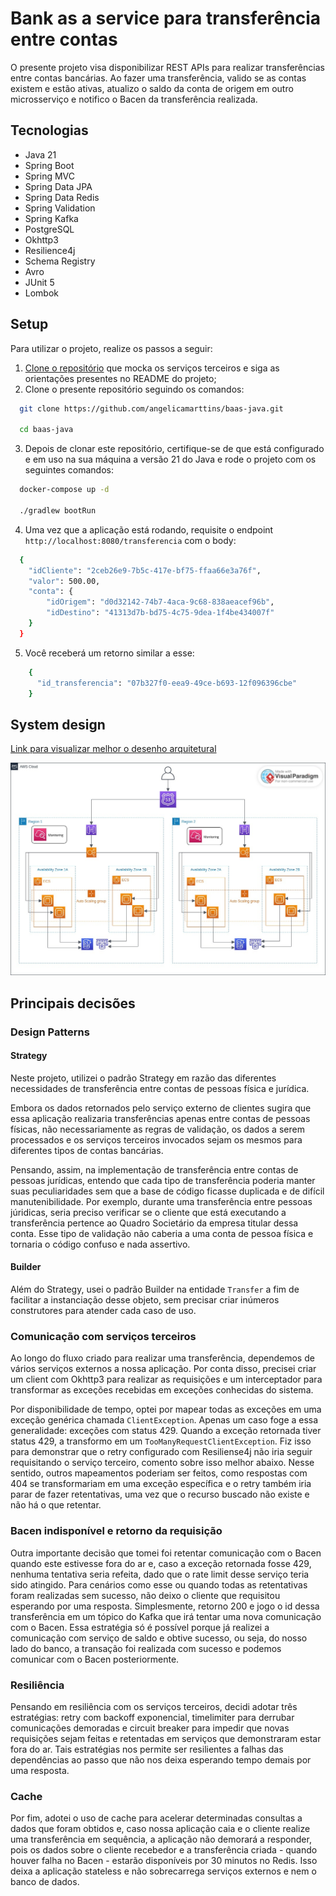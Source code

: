 # Bank as a service para transferência entre contas

O presente projeto visa disponibilizar REST APIs para realizar transferências entre contas bancárias. Ao fazer uma
transferência, valido se as contas existem e estão ativas, atualizo o saldo da conta de origem em outro microsserviço e
notifico o Bacen da transferência realizada.

## Tecnologias

- Java 21
- Spring Boot
- Spring MVC
- Spring Data JPA
- Spring Data Redis
- Spring Validation
- Spring Kafka
- PostgreSQL
- Okhttp3
- Resilience4j
- Schema Registry
- Avro
- JUnit 5
- Lombok

## Setup

Para utilizar o projeto, realize os passos a seguir:

1. [Clone o repositório](https://github.com/mllcarvalho/DesafioItau) que mocka os serviços terceiros e siga as orientações presentes no README do projeto;
2. Clone o presente repositório seguindo os comandos:
```bash
  git clone https://github.com/angelicamarttins/baas-java.git

  cd baas-java
```
3. Depois de clonar este repositório, certifique-se de que está configurado e em uso na sua máquina a versão 21 do Java e rode o projeto com os seguintes comandos:
```bash
  docker-compose up -d

  ./gradlew bootRun
```
4. Uma vez que a aplicação está rodando, requisite o endpoint `http://localhost:8080/transferencia` com o body:
```bash
  {
    "idCliente": "2ceb26e9-7b5c-417e-bf75-ffaa66e3a76f",
    "valor": 500.00,
    "conta": {
        "idOrigem": "d0d32142-74b7-4aca-9c68-838aeacef96b",
        "idDestino": "41313d7b-bd75-4c75-9dea-1f4be434007f"
    }
  }
```
5. Você receberá um retorno similar a esse:
```bash
    {
      "id_transferencia": "07b327f0-eea9-49ce-b693-12f096396cbe"
    }
```

## System design
[Link para visualizar melhor o desenho arquitetural](https://online.visual-paradigm.com/app/diagrams/?lightbox=1&highlight=0000ff&edit=https%3A%2F%2Fonline.visual-paradigm.com%2Fapp%2Fdiagrams%2F%23diagram%3Aproj%3D0%26id%3D1%26type%3DAWSDiagram%26width%3D11%26height%3D8.5%26unit%3Dinch&editBlankUrl=https%3A%2F%2Fonline.visual-paradigm.com%2Fapp%2Fdiagrams%2F%23diagram%3Aproj%3D0%26vpov%3D16.3%26vpob%3D20220410%26client%3D1%26edit%3D_blank&layers=1&nav=1&vpov=16.3&vpob=20220410#R3cU2Fsd9GVkX1r%2Bsbwe1KSGUEgingu7E%2By8s%2B867qIMwK7XGMnUoI%3Dl8tKNwz5oz1bKomZVu8VykVm1Pv%2F6%2Blxxq30p2At0Qdp12LEA5HeYocLQjdkSFJ%2F7T9hyxIm18l0VjqpG4vfrThTDrZw4inoA9Zec6ohm7%2FQSlVjxDIAwOQuMkfhcYtYM7ftrf%2BZhw%2FGOeVxjcUFzWg3QJqdg9Psw%2FE%2BAvE5hL0jd09GNhZluC2yaPb8d04AUu1VL7OGXM7LQ%2FWHPToKxoSoPuojehJ57hJ%2F3hrT27LYO77C25sCqWfWi67UABXpbQ4C2sTOhmmxUVRzLOHxp5%2FjRJLrrh3PLYjalotlXYgR18rOP451lQ%2BxVdG1qxtBvpFqar8DilevuRViOfz%2FmuQTzMS88db1I1F5KY%2BjXbnmkVZ00%2BMiHnM0iePiFS6AgfpceJAXd4uoWeCzcEwHaJpvlEgpNhJ40crL2u6yu0TN%2FPbcYz2xPCXdOmkLUEwxmk0k%2Fm53rR0r6BXCfXIihUSO0S2eKnjUcB7BjugaFeK%2BFN%2Bb%2BA3TlSiZR1NA%2FVEnofmcdLtXDn%2B1ve6I9dalAd1Z1FOwVCn%2BA3IyyBZWqD6TGeFZlPMXU53VwhVLZddclUnFc2lPxdet6To9pwmqjvkTOBuDZNhCL6s0GAwldnyVyETrUjbDpVgOQjtOwmnhep5gXumk3g8g0Spcru3QZsclVmf1Nz0CHnpFTN4EwGAJfYBSnF2QauikvgjNRNPgQKWUMo6AUNDvlFDQE%2BAK%2FDIJH0dp4X0P2%2FrKRYw3225yZpMudT7jJ01GJhvffhwpYemsjP0%2F3Tb5NqbNe0mCV12S9v%2BQaIKxJUIWlmOrQQ9dO%2B3nkB5KVf9juWGLLMWoW2QOgVV8QiW8Y27hwtiFPtVU3JAHZnesIDid1kvCqQpJHrohXfhY9NtGkoqnHT8Ds45qRx7qj23Vp3Dkm5I61Tv%2FsViaZ9XYALN4f7QusdOzmDEO2nm8AKB4Nazq2UZNX1kNt0f7w32m%2FQgkoEMhkY152%2BTnVApsXHQYN%2B%2Fn1Y509nC5eJ65fCTqsZRSwGar0meQwbctMYuarcFjXGEACKEyE6yEpcKdHg%2FEwE6Ik8ProgBjXnH%2Bsq5jZNXdsGI%2Bto6N%2BoXATlVZ%2BOEmiKc3QzOrUt0dow4PRq75kmOBONI9Bq4SRuCFQgI67Vdkvcnxyo%2FR%2Fe3nDAi7MypOwyK7q8WXCjTz95eokwGZ4j6Dm186Rxgv7k9rSswhQUyNw2r2z13xgXQexebvNQcbke%2B8rLoVYLhDBktVWS7yhvjcuYixMkJfVw0oYi6%2FI48PmcNtZ%2BIj%2FCkuRGPY%2Fqm0v%2BWzQb0AnlX2eH0w3ET9wGjZhQqFFM%2FKE0v5trHCsIH%2FOuDJRxlQ%2BBQzA39nYVjK60Rvi8%2FGbQwblefqmYyixpUvW6IiMXgyuLlVozx2QezIzg70AvexHG%2BGkl3KCiE7Y%2FBrX59M%2BNzu3BpMX2jbGgoziHR1xwN1pLqHAQtrQUZexvpx2u86vYTgJ6RkLFHic99%2Fjs1MYWpMUmLy5xY83n02TgVshKEIHE1vgg83EhuAXWbkv4YFvyU%2FthGImVeuEfgENjZd%2BTqKuiHUHRxDat9QcpxgNpmFLi2C5kfA9TY7EjrCL9bKGj3N0EfhWP84arIlZU4jiDosyU6%2FIs2BkJ%2FykoytdnDMR9%2FNfaYk8pvywwCRJc7DB8p3qdEDQrSMiKef9IuxOtsaDHLs9CIEkSuuOREYRXhZprP3dD7b5WGqkMXa4a0Iiag9ETuDW2OObpacH5jCrQ1CyXZ1ZeKKdzBT82jhEYhnRdxfS8YabG4NKZYmytu0jVGcCRgn3jmm%2FvV9KHcy0YuLVf%2BTFSkxN%2F4tKwAH087eI17YJQYm7kPnVFQkni7qde%2BO0ejetbTUkPn1VUBRnJOmi%2BCdlYpQQ0TPDXIp7Nb7DxAQkWRAGlvv3dgA79%2F%2Bb09AbH%2BfdBgGEC%2F%2FGJD2PQSAgykoQgdZY7Ye1rcd%2BmZtmPK42Ssr2SpLy9Fj149rNLwbqRlQgigSa48vtQN3KbpsHUXFbUl0uXBEH2jHrE38373C5HtcRrEBR1%2BPkWUxqwPUGihm8MhW3YOTdoWiHPTIYIbANUAI3%2Fs0Pq1bAm%2BsQoPWTJ%2BwYFFAQ6ZRxMp4YLUUz0HZ40eYCYWxr1YgakQj6dBRMUmQRk8YSDLETNMpUk926HbgJPXPlD67QcRsR1S1A1yO8fmJXG7aEqe1Sias4vjoF2W%2BTcy6VsTJJgo%2BQ%2BVz%2FSC6Amfp7Hp7xOcrvlb6I0dLWgfs1SPU7mSxRPmcrADrFsIP5K9gmyETx1tVhqxUGVH0N5IBRpHidvt8b96HDiAZrbpC9UECO9UDI7HpnqgNoIYqvzFZw%2FnowwzPV3Z%2FszfwxymLdCix63PfNBJUIx%2BhxYVdcSFaev73ao7t6HWDlKI1B5Oc3k78IFDFBcMeqkxLswOq65aTR6nE7mj6IuFzD2MTAT32dK9K8513yDeh02Npc%2BsGV3mmjDOovZk2nRoEuzH2N2dV2%2FtiaWCclPnCEYV8L9YB%2FvtxIfnTD7vMj6VFKguxiT7fCgWVcC5bAJ6AwHZBCP0EDtVN1nN4ivJ2R%2B9DdaDfbBsSzkia3X328Zz6rOzV7E9bHrOm3%2B1zJrsaWr13phvhaM9O2%2FrtBfW5C7FuO%2BIWCY4Mg5Fkth5F1mc9WrwZpVvKo1rVhH5WrHC8JE5khPHBcoxCJicvVM6cqi%2FDD1lVmJuGB3pJzmmx5FNWU1UqDflgk6I0OjlmCWlFRDpAxqC7SYk0%2BTi5wqTG7k2M%2BMyAQID96IkikaNTbskn5DUCcNQY2v%2BC3biIMPsdD6kHIfM6lNgN%2BFRU3blyjOV5IbHtYOXLs9FOYQysVGy4KPKVd%2BZXYeEQrCXM0vKIbXO8pLwWt74lOXQwUtIfhzvoxXd0JIOTEy1U88CMx5F2VVfqEa0LKervea5ZGePPvZdqB59o0qk%2B91Z7vNYsdPx7uZCWea3fp55jVLOeLySoVYqRVIMMPIBsY6RAUpYRnvPz15KLCHFI6HcSiGJyRXnQOaDHbwxeNZj%2B%2BnVecPZ1QCkDGJDScrZJcQjVoE6qwkvT19VdRk5G%2BQgJybBxcbp3oUGUR%2FXOYjj97XBOA17F%2BqyvUBAgkD1bJWrb9hxKMevrfNLAgEMJ54xqgwqphSkXMddBKyN7vqbOyoAUQa%2BDXFj4mP%2Fye1QhamsgZhcSCYmdyOsPIlHsAzZbHrodOXYFS6gEap0sJ3DMGexPlby9FwDusJnqlkTMfL2AtAuSuu%2BP6KZg%2BeqlSwTGNAU3KehlamQh7gDZFIkQwulor%2BHwzZKdmRvzsdYsi9SRVskSzdREXmQkrV3p62ZnsIYBjYKjN5MiRBS1hQqL6PcvzxyIzlD2ccQgLMhN7PPaBycWT6P0Jbh5zzWte%2ByLCXNFpbaEpyE6Br5SRiZb1MxsmZ4WtTpcoWkSpxbBaFyYkiZv47TOeDnDzw4rf83pal42PqjoGKt2yM%2BPElf3I1Jc5zwej47Pds6X8D3wglvfNaewlBwgaKpAoIXK53bPZjfQf117DfRqIrvvRcqSFhGtncB4E7ybKLgM7oFrmozajAi9fUp7E2gsge1xF5ujslznaBca6WwXkSHuD034FLnIP0gnexSqMumaMBtFkNKbs76GutihI2vN1eEoV0R%2Bckqmzm0NB%2F0PNes5xeW8YqVPNtnSDS9l7LGIqqH0B8S9hnSnmfItQ%2B9PRkkm0inj%2BqbNyq5tuWVfrdT09O89IViFe5ku7IVYzKhqPvEFLrm%2FAA2azp6vQ7T3asSE%2Fr8tq1OcxhHbM8KPoMgv96XldAtUo57IsKolT3IqGed7B52v1RP75%2FG8zaubD7sPYPYm%2BPrwOIKNc5YaK2H3JKl85UrKIUGq9a1nhbQVL5EtjgaIyr0oJWGO7hCzT1jOQL%2BC2oKnk6h2DCtUza%2FxU35cG45nIrL3umbxKVIal6HP%2F3YeJcw4kq%2FCgzf2GPxqAJmhI%2FTZvVFh%2Bsz9RNbruo8KG3EotCva79TTpUTqTlzggdn99YHdVhQJT5woUtQ0vvZW1nm2z03EXpVTrU%2FcADTwo4lCF5kH7GP8yFWwmxUhU0vELYl1sCYXG9pYtFiwuFmtSfxzLVt%2FkxX25LztwTLNj%2Bh69lC%2FvUWtKynIPpxWbSSfuq14hAmBwt599a%2BlOQHBwBD8tSYekxfYQ8n94lCgy6NU7zPyA85Ln4Jzw%2F8566%2FwLl5W8m2CaTk9mtsc8ZUDidgWFIRxNdq46FaZsAjXQEeIqh4gd1dh4diyjfVvf%2F69hH9Ydvg%2FBOXG5nsgbSfbzdaWJ5LRO%2FURhJtUG6DOVAievPliPPE9sfe37%2BPVz%2BVOlDdYN44oij5Xe%2FzthYQ8cIRspOAMMsclmF3VJdS3nNtXIjIh8WvYyQA4kn9tVRl6opCwDpeohZLIvpp7D3pYHFlUbsGemYN3S%2F%2Fj2Bl%2BqvoLhZJuyEC8coegTUuqDwGhRkQHVY1xgDiXF3pKNsQpyRCaZkfi1B2q27oeeXIp0vHFn2U46C9a5EjSBERHDgqs6wyXYGRBLqz8u5h3RKbnmOXd0oBYmsAAZWnq52Qj5pbliVNEdQQf30vxOdYhv1%2FVi0%2BDQK16mNw%2Bld1q5Rs8kjjTiLB0rUwUuMmZ6fHaI1efrbWF5vun5qn3Jh%2F%2FRN2llLLdmXnsLF%2FmDOgteSiYvXev%2Bnj6CgpYPNhG98G4FceTXY3CSZ88xKqoUPDDjoKeqmZRUBz8gFhB%2B7ec9lLiZKet1O%2Bs2U8BOyLXLNMJsrnU7gMDOpzS%2BrUOADV3e0PkQ1ByU2vbKAU3ioQjpefR1pxIxpIq6R6vQFSN4D44TQYNbLElurKLck%2BuMWz08e%2B7mklA5LLv%2FlRkY6DAYglpSQ1QZibcyD%2F36CX7zpa8djmA6oNDX2LLssPqRalv60RZ0iAtKIj%2BL1Q%2FUxYVeuDRHgkbvVXeBNx21YIqaIWs3f4zqoo%2FTJZOWQdliy7IZFeGxWxKRvArq13mjU39R0o5FQVCCgLgTB0EHYewdyvTE4LYAAtJPbo%2FoyO%2BefVVdCVRNknVsnAwNWhfhZQ6pHJhNDS1WlE2A5RzVJ44gQysVG0%2BpDZdO3%2BXo8eriBiMuu0DXU97cRszUuyhHsJFf2ufETagcJxE6y51u3SPxr5RTkvP1D%2FHY4g%2BZBYroKO2c8CX9nLyJarqqDVAfxg5SuatHjT0Y%2FXHUaMtrQVFxPJMMlW8Alp9JS9NxtKY3zgS2zX0r5Hv8KLX%2Fk%2FnFO9%2FU3IbJrO%2BuozifBbHUGZHfAMkTVxmpJtquKvuDMGfIb0nGjb38fewAjpQf5mtSVvrgvo3gsuiebmmNcI0JXd3c07LPLI1gm2hVbEArkkhdbQj%2Bn1qpJQz0yL1E051pkIg6b6HWUTwzQ6%2BEHhTcLgiva2yjcb7R6VDVVVBvF3LXD0L%2Ft8Xb7%2BGUdqBHA9%2Fwuq5dU49GROz0GVGhQvWj%2FyAl3Izh34NbuQogmY2yFB6ZP4kKEiXSxhR%2Bh329RxM0wMhq8aB2oJYC4idtmlYtVUCbaGjEZJAU32Y158LpGPCPZUPgj6E%2F1GzgUqZUXKynn3OpiHWF3HGveuMpA9SbM1Z1UxvO2ZZBL%2FpPnmcvGJ1wUDklxlWk387qO8jQd%2BujFkV%2BIdhgCNpgdqgoSSEzOApHmfBoG0f7fkbR8d%2Bd8cLw9rcFi53fe23iNbxs3y59VV6T5jYnlTlmfs7Gjf20oG03JyGLTS5ODSZACo4Ek6icWJD2qVdttr7rtLbpZoPPbh5efx1UVC9xAvrQOwsfGhg6PfDky8fq8rPtPYyHiyPYg0J1MF26gW7Go6v2UyQbYHuN%2FJB3T4IrFfwy8iR6ug78zwYgMZprRWIYnJzeuNjCrwMjvCN0dEwBrstdW48D%2BNei%2FPWDIrXqzLqrQ29xp3CWONYm0BZv8JbujdSGD6v79mCc451YGJU3MDoRAWagCS8qy58HK%2FQMCjbHf0jq%2BLi0MAqFzO67i7QVU263Es6ZJxJ6oHHUSmlItpwwNbhYU9ahtROJI78Mcp8cja6ofLPsIiTcVE83XIRltQAsyQAJG4eqWYMHr5oAFHoUpxcDrWbPQC2b2yBXVgk0nxH8tSzJ%2Fuixil75dCq1hDerNp15DCyxlZKXw8iZw3sn6K3HerlfAvLSx1K9BxKG2aa%2FV1jQu9gCdhxskYw3xlkgwiWQU52n8SREZPIhlZ8HtQkzGcaMcScHpxNRbgMBTHoUgBo68MLi8suMpN5mQdyVxsMqyHLbyup1aAbcwUohclsRi2ceIAUwsxt6tsJDsorwU6cRsuh4OYRvJE8UMKNRWvmmiAnTuxEIwuFiZg81v8GcyZwl2A7A6Dc7XUA2K0s0az0fzb13oHoa6zRwmdL0%2FeeZ%2FB4J23A6GKK8hrwjUfU7sskClMtmmTq%2BzWoQ69VG2vlp%2FdEFgPKsQ134OhqgxbFehSyyRxq%2BNf%2Bu9V12ik7hGPI7KqTdjgugPKHkwqVwPdoUVC8Cv1%2FQYnW%2FdlC7i3uioRjtzDMc03qRYqGn8Edf2%2Bnmt0jvpbh%2BoWg5FYIn2cHiSKv69TzMtvpE8Mbpq%2F8EbxfoCOYIfaAaq7D8Po1%2Fr9zm5GAE8mlv0rBdcjo5RgLB18M1hoazGzE59SACRAnJyb9MwaxSofxJBW%2BDAygT6ibIvwq8mBHGcqCa%2BLjLiyO5AakeoBpxyo1Q7i9gvGw5p70aCaOjYceV0nTQTXUvkXFZS2cziD0kmdMzz382JBpeA9U1B0OueeK9aeA39NDXy%2FYEHPUp1OBfax25%2FVYQ7kPK%2FnrEqwVbjGYx40XQ48Pk0%2Fp8rtpnMMZtzGfpZlQvYSJLNfShd0smB4KCjRvR%2B%2FAebQUAtBbMvnR6XLC5Y0pEFj1KZX5TJ3SZa%2BljYbJpidhqOVJaM2OSeNcNiPL9oK6znI2yiRqBe6XCJkdV76BbLRTOZdj7WhduJpz7goxJ0O%2BDLfOAdbUmKNwxQSO37u23qa7RRAI4xHnYnYAKkmlLk2D%2FdJjNupqLB22I7EPpox1jFzPZ%2FHzlgTnFyiihqLtflv%2FhaMyxSUfIHeQG4OCfLrwOeTveXgFDgA88phRXHVMW%2F1lTXHhhLerQQvTprafRoWBkbzmN%2BbmCD1MW0r63j3PMXQLgMU8XzAvmF0ZMy6gAtLwIrTnDLpF0HysSIyJo6LfzDbfvhAN0KFGR4e2sCodO7z2BZIUY3%2FH9fYRYWj%2F3stbbkNV4QnM1gLy%2FpJNuPhQkVTj12LcAX%2BbQ0B0DEYMvIzQ1%2FHxGjOrDX8%2FI44B8ZQviuIqfFQh0%2FWUPc6v1Q5PLZkpJwP6n8vJQEdfYkkzqH%2BhxnVmJiVXIJ1bYMvu234LPVvkWE6aFxNRjQ5SKx30oI3vgBHMtqtfLmv9uNOcHK%2Bcq0VR3PkO1KoKRdBu1WpzuwjEUZgIBIKqBYTYzZAx%2F3K5Fzdo3hHng587M5jXIabOnlLd4FARYREeDcNPBjYa4FSi2M3AvY1iCEjoOpQqCTpkwW6rKk%2B8UCkFyqZnGamhGCEsgJGCp9RhJvWrPkaSYd4Nje2eRYZGb3M6omUpl61tq%2BZ3PjIIzm1nFpL99CWpEiuklDAreigiAwkgAG%2FlT%2BQnWhuc4R3BAdzh0xnDw%2BIfR1p%2BpOfc4nCkDmpIIfrU%2F%2BK1mHgN4O40F5rhl6g2Ke%2Ffg%2F0U20x7JuLKCRaEyjQ7G%2Fwu309jIJrGTnP%2BoUNEo5CI1MbjpMGBiGzaK7v5Ra3zaT4KG3%2BGwCsmmL9%2BoMM0%2Bk%2FupxQsr0Sqq%2FltrUvBi3iNMVB4kTKAapGPCtljiXH5DZoT5UQdWmcrv75l6h99Dr3FYYCewhL35tdEywTAMJD%2BDWRq3GrX5RLjtnPd%2BRGfu5ICMIPHCWy44BRdOrV%2BpMIYdZT23vtjZ7kZwzt8nhXENq0Y5bVmMJr9qti7k8d7zcwXUIhoPNqGClqbWlGVcmThYQcgy%2BEMvxg8QTWGC3gD4Sl4LJIz1o4WC70uaWYongKFtPCJEJb1kQ8yEWRAtYRbMj9GUaPCCSlJ%2FPgpBcOICKO23nMzP0ecQIv55N9P0ZtbWgnjFbYZ4QlZW30mPd%2B67C6KZhBjIJ0cx64fL0bz5rlvSrZiyrBP%2BSudT%2BlOZCdE5bivlAzisDXKKFAZBJNKPcMrlxjiaSkFOqsTpmgiarRxCfDgGp6WTZxNlqBf8TzTuQyEm%2Bkq0cWhYCI%2BXQGnawTrsl7kUBlZ1LWLYN65Pgdnh1%2FpSLjeZalymSvB4fKauRu1Zmb5t06o69oJ2dc6yaigbiPgiu%2FtXnOLK3M5%2Fpmqv68qqjDnkO%2Fez4En42Ztm6MYlOZlp8l6LZ2VtB1C7w8jQBOgNtec5AVoSoVXYOkSyApKZZyb432WwfnLnLCBJBq2Dl6pxCNBK%2Ft92rFwdxvvwfk%2BomIlQjDQWSPjj5KDC4bDEwnTXokdb9en5D4Hxdw%2Bck2b9hUM9RcJMlARmUQAOoFVwGd7%2BG38klYCSr652lKcmwKG6zrruq3k7RFDSKrZ8MUHL7dxGTR%2FGJnv1tQQzX1ME3U1om2ZvFvU2hZIuPoPDOgNYP26y%2F2fEKkc%2FBHvriPsWDd4u7rdQu9KkOXE106RtQmfUlmIUjR89gbgKdAXcZNoFRnpqp5b693wPwfAujfML53%2FJ869SudZwUFndzFqYwPG13ESY8t%2ByvF3RwgiZNwevEgR1WD9YvN0IMeTC6JJy1L3om%2Be7NmiKa1OgyCKkpZdgS7TyyDFx7LkPR6llojESI%2FadX7SJRyCeuuxedE61kFSzK%2FMKFrk2GRJU3zC2vS%2FJp60Cih7vxikhAE4q3XuvL0G3JjdmLjK7cij6ej1k8kmr%2FIwkvNJgZlzLHp7Oh%2BIVDotqf0OgMv9AD0zVpVrRXHG4Xgkkp4Hw2WYZWpCW4vIK4JTjl2LaH%2BtHDpJZvrOmq%2FlloNuPD%2B3SfOluSKInWjv6WZdcjGrtKtUe%2BUTBmD5gUYuNzlH%2BYsWcz7%2B0G%2FjZiE%2Btc6hl06ekp7fU3g9tMR0lXoDN5yNuAAy7hnumqv8UDO2j84JIfKWGniDjaiPevQSJp7d6nBkZ9wVdDFkApspecZXsqhFp8MGcDfYyJdfeWVO52QW39AtvbIzyIC03hL9VT9wsA%2BBJ9m5u3AIOklsoLrqQ0%2FfknDMv7RI%2FLPvHH6Nfa01hIIif2kx47Usq5p4PbJ0LyiC3yPAfMa40QzD270X4Yjp9drYQsQpKolp%2FPX%2BZvIVvHXZddIDOKByWixbo7pCCcSbZe1LWz48%2BCZoEa25kwgY1PsZ%2Fw9YFHvdufEdQugtGOT19pxo48rwK0V%2FJUVhHTFMbD%2FtNbBg8wWBTahTW8QKf91VF%2FezAKSxTwnyfLlpu7HGfP213AUzGpSEYplO7ukGg0jr1eO66ohCdkXkvSZsp2Ec2z3wc4ynqQOXSHsVSSmWfckaLDeEux8Cf95is4NMtJEhmy043cwuQhtMyEQoKo%2B%2FBkyZg6RktmbPrnr4Mj0zviuYUF%2Bv%2FzzyI5ozY0WxVdCcW4wgyNo1eBjY9xudKQh8YYAaujFWKHDcCQaBcMBh04OewGVS8YyNOtY5AZxnBwxlgbeU406p82MK7g5ql9Nkg%2BMvphRCfE7sRh0glLA22puV4s588nno%2BE2JR5H9Y71xyiwJjkus86Bgyj75PNlD1%2Bbs6zfBs0dLwh7%2FulnwuYiSaVYs5D5jVMbd81fKOGBbVXlck8piBek8xVg%2BlbEniav3biFNTHfBnYa6AvIkIjjAlZdc4tYSRFJdQoW81aRlZrayvXCt5rB%2BYSxd9gz3tWuMC3HcLlN9gC8gY5PVv4uVkUD2HPLQnzEg%2FSsT6JN35y8b0%2FqjNgL4hHslcEh1NsF3lzZ9T1pOoIMyiqYmDvpPTEb6QvJIugD1DJuGRN8pX6cLaN7TLJmleMM%2F2LMlZbIzajehh9i2mHJYWzRR4Qu0cYKMNxPtO8Bd44siKsuxjWLCWb7Lp6jYeB%2Bg%2FWMRAd2BgPer0XApylLiC476ORdoe9T9uAZspaQb9XZ51xKhd984pgS5Bw274lKccoUubPG37JH64eMHp9D8Suvh8CE5ZQVL7Rf%2Frroq9LvDO%2FuAIrJlbaW4ydewJ3tPCpCm6%2F240Uk3xc9fpecCdL60dTZveZVqQC67V%2FIZ2oitPapyyfKNb65dnel%2BztuILWv%2Fy52MZqoJY41I8WLqmk%2FoCityPul7nkFjhgSF3aK494MsBR0gbNWL33CplWP%2BgJYsIbFCe55ykv%2BPf3rOh%2FY%2FQ6GMbmyDiqVa%2FNDYXIykCJW8Idp%2FOC0Qv7NmOqTiMw%2FQ%2FusVW9vy4S40tPDx4k7YDFCvgrB70ELA%2FuOYFdnUTGWihdBbmOhr8MQUg7crF%2FKOwlCTcdcENFfTgjbIVAUHvVlC4hLSySohAMi7XbXP1CZsyn5zF%2BIHvOgnOri39PDdg4sLaAje7jAHCEOMmc8mjegLvwocHBw7tommLZUdn4FxHasaU6TsB%2FcLOpLXdVCiZSj%2BE4qicdmXXlLVzNI7aV1v78tac4aVORGp3Ibq%2Fcx6KzA93f5yK0yKlkf1BAWONrNPMPzC3sKx%2BX9VeaCa6CeYBMcb69ETvSfmXZdLJU0zOhahxUagTPID7DPEMPCU7K3Wd4EkGuM74KzmitrexF61rMt1ePPrBOLW9KtOvdJQM9rHsTWdrHn3cF9otzK86MRIFrDRPEfHsDt3SdIq2DYLkHv2Bk51u3%2BfbXZjjjs6n1G00kRwBNjdr6Lh58sdc0ulNUmA8lGmY5IUeK2MhTx1%2F1H%2FJvBCEO9ZU9UNTZ4fsiOwvszawdJIxwfAtkQYhMRr6WlWu%2B1bXAXWTwNaAUY%2BFhfz214QYPNj%2Fp6b8mN4d%2FyWhlIav7HOEm7ZjqEce5IFSMEdsppVtnPBXZT4%2BopCpaSytSZDjBp0SidX2eboyLxLavoVL7YnXk8JA7hXGYVfQqBk1Ukx4VZO7Cr%2BtZTEj90snvliIzv7QwkfP1mG3SR1Xv7NNOxFf5bWj9a7Wqkav%2B32iqisTb%2FUYYSm3VZnjs6yFQvKuvz9TvdmTGxjXTSi2cjb9VXCBU6b5WTJ7bC83PxT4clMljWlXKHiWCPxJMYGsw8eodI93iDdOsZu55ebYy%2FdXi5sLKY%2FGu5OjH6QIN%2BjClo%2FRku9RUL6%2FA848As1MDcPOz0elVRtg%2FfMIh5DfUz9lGiFTPyzvfyVevi4h4iw1itnAC8CGw78gVO5IvdNfVskWdDVbyAyR8BECbaempJiIR8qFWYTG3EG8%2FnOSpqUSeTg%3D19uuH1c1)

![Logo](src/main/resources/baas-itau.jpg)

## Principais decisões
### Design Patterns
#### Strategy
Neste projeto, utilizei o padrão Strategy em razão das diferentes necessidades de transferência entre contas de pessoas
física e jurídica.

Embora os dados retornados pelo serviço externo de clientes sugira que essa aplicação realizaria transferências
apenas entre contas de pessoas físicas, não necessariamente as regras de validação, os dados a serem processados e os serviços
terceiros invocados sejam os mesmos para diferentes tipos de contas bancárias.

Pensando, assim, na implementação de transferência entre contas de pessoas jurídicas, entendo que cada tipo de transferência
poderia manter suas peculiaridades sem que a base de código ficasse duplicada e de difícil manutenibilidade.
Por exemplo, durante uma transferência entre pessoas júridicas, seria preciso verificar se o cliente que está executando
a transferência pertence ao Quadro Societário da empresa titular dessa conta. Esse tipo de validação não caberia a uma
conta de pessoa física e tornaria o código confuso e nada assertivo.

#### Builder
Além do Strategy, usei o padrão Builder na entidade `Transfer` a fim de facilitar a instanciação desse objeto, sem precisar
criar inúmeros construtores para atender cada caso de uso.

### Comunicação com serviços terceiros
Ao longo do fluxo criado para realizar uma transferência, dependemos de vários serviços externos a nossa aplicação.
Por conta disso, precisei criar um client com Okhttp3 para realizar as requisições e um interceptador para transformar
as exceções recebidas em exceções conhecidas do sistema.

Por disponibilidade de tempo, optei por mapear todas as exceções em uma exceção genérica chamada `ClientException`.
Apenas um caso foge a essa generalidade: exceções com status 429. Quando a exceção retornada tiver status 429, a transformo
em um `TooManyRequestClientException`. Fiz isso para demonstrar que o retry configurado com Resiliense4j não iria seguir
requisitando o serviço terceiro, comento sobre isso melhor abaixo. Nesse sentido, outros mapeamentos poderiam ser feitos,
como respostas com 404 se transformariam em uma exceção específica e o retry também iria parar de fazer retentativas,
uma vez que o recurso buscado não existe e não há o que retentar.

### Bacen indisponível e retorno da requisição
Outra importante decisão que tomei foi retentar comunicação com o Bacen quando este estivesse fora do ar e, caso a
exceção retornada fosse 429, nenhuma tentativa seria refeita, dado que o rate limit desse serviço teria sido atingido.
Para cenários como esse ou quando todas as retentativas foram realizadas sem sucesso, não deixo o cliente que requisitou
esperando por uma resposta. Simplesmente, retorno 200 e jogo o id dessa transferência em um tópico do Kafka que irá
tentar uma nova comunicação com o Bacen. Essa estratégia só é possível porque já realizei a comunicação com serviço de
saldo e obtive sucesso, ou seja, do nosso lado do banco, a transação foi realizada com sucesso e podemos comunicar com o
Bacen posteriormente.

### Resiliência
Pensando em resiliência com os serviços terceiros, decidi adotar três estratégias: retry com backoff exponencial, timelimiter
para derrubar comunicações demoradas e circuit breaker para impedir que novas requisições sejam feitas e retentadas
em serviços que demonstraram estar fora do ar.
Tais estratégias nos permite ser resilientes a falhas das dependências ao passo que não nos deixa esperando tempo demais
por uma resposta.

### Cache
Por fim, adotei o uso de cache para acelerar determinadas consultas a dados que foram obtidos e, caso nossa aplicação caia
e o cliente realize uma transferência em sequência, a aplicação não demorará a responder, pois os dados sobre o cliente recebedor
e a transferência criada - quando houver falha no Bacen - estarão disponíveis por 30 minutos no Redis. Isso deixa a aplicação
stateless e não sobrecarrega serviços externos e nem o banco de dados.
